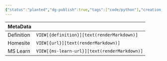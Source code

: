 ```yaml
---
{"status":"planted","dg-publish":true,"tags":["code/python"],"creation_date":"2024-05-10 14:24","definition":"Pandas is an extremely popular Python library for data analysis and manipulation. Pandas is like a spreadsheet application for Python, providing easy-to-use functionality for data tables.","ms-learn-url":"undefined","url":"undefined","aliases":null,"permalink":"/code/pandas/","dgPassFrontmatter":true}
---
```



| MetaData   |                                              |
| ---------- | -------------------------------------------- |
| Definition | `VIEW[{definition}][text(renderMarkdown)]`   |
| Homesite   | `VIEW[{url}][text(renderMarkdown)]`          |
| MS Learn   | `VIEW[{ms-learn-url}][text(renderMarkdown)]` |
